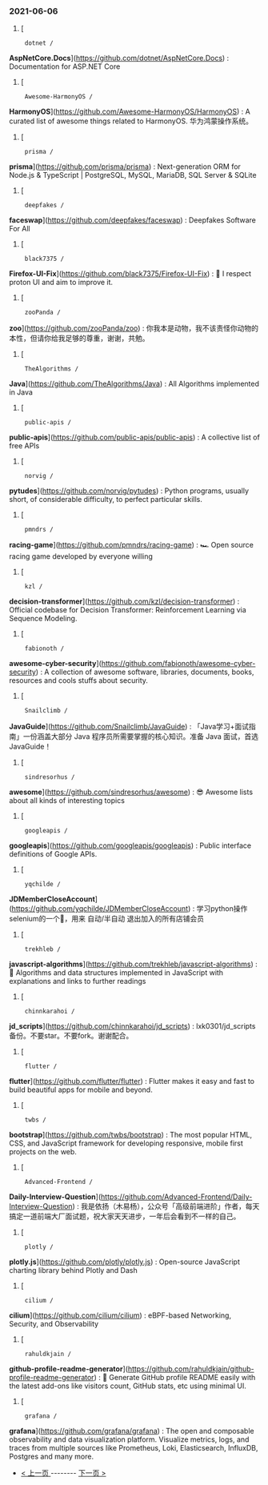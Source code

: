 ### 2021-06-06 
1. [
    

        dotnet /
**AspNetCore.Docs**](https://github.com/dotnet/AspNetCore.Docs) : Documentation for ASP.NET Core
1. [
    

        Awesome-HarmonyOS /
**HarmonyOS**](https://github.com/Awesome-HarmonyOS/HarmonyOS) : A curated list of awesome things related to HarmonyOS. 华为鸿蒙操作系统。
1. [
    

        prisma /
**prisma**](https://github.com/prisma/prisma) : Next-generation ORM for Node.js & TypeScript | PostgreSQL, MySQL, MariaDB, SQL Server & SQLite
1. [
    

        deepfakes /
**faceswap**](https://github.com/deepfakes/faceswap) : Deepfakes Software For All
1. [
    

        black7375 /
**Firefox-UI-Fix**](https://github.com/black7375/Firefox-UI-Fix) : 🦊 I respect proton UI and aim to improve it.
1. [
    

        zooPanda /
**zoo**](https://github.com/zooPanda/zoo) : 你我本是动物，我不该责怪你动物的本性，但请你给我足够的尊重，谢谢，共勉。
1. [
    

        TheAlgorithms /
**Java**](https://github.com/TheAlgorithms/Java) : All Algorithms implemented in Java
1. [
    

        public-apis /
**public-apis**](https://github.com/public-apis/public-apis) : A collective list of free APIs
1. [
    

        norvig /
**pytudes**](https://github.com/norvig/pytudes) : Python programs, usually short, of considerable difficulty, to perfect particular skills.
1. [
    

        pmndrs /
**racing-game**](https://github.com/pmndrs/racing-game) : 🏎 Open source racing game developed by everyone willing
1. [
    

        kzl /
**decision-transformer**](https://github.com/kzl/decision-transformer) : Official codebase for Decision Transformer: Reinforcement Learning via Sequence Modeling.
1. [
    

        fabionoth /
**awesome-cyber-security**](https://github.com/fabionoth/awesome-cyber-security) : A collection of awesome software, libraries, documents, books, resources and cools stuffs about security.
1. [
    

        Snailclimb /
**JavaGuide**](https://github.com/Snailclimb/JavaGuide) : 「Java学习+面试指南」一份涵盖大部分 Java 程序员所需要掌握的核心知识。准备 Java 面试，首选 JavaGuide！
1. [
    

        sindresorhus /
**awesome**](https://github.com/sindresorhus/awesome) : 😎 Awesome lists about all kinds of interesting topics
1. [
    

        googleapis /
**googleapis**](https://github.com/googleapis/googleapis) : Public interface definitions of Google APIs.
1. [
    

        yqchilde /
**JDMemberCloseAccount**](https://github.com/yqchilde/JDMemberCloseAccount) : 学习python操作selenium的一个🌰，用来 自动/半自动 退出加入的所有店铺会员
1. [
    

        trekhleb /
**javascript-algorithms**](https://github.com/trekhleb/javascript-algorithms) : 📝 Algorithms and data structures implemented in JavaScript with explanations and links to further readings
1. [
    

        chinnkarahoi /
**jd_scripts**](https://github.com/chinnkarahoi/jd_scripts) : lxk0301/jd_scripts备份。不要star。不要fork。谢谢配合。
1. [
    

        flutter /
**flutter**](https://github.com/flutter/flutter) : Flutter makes it easy and fast to build beautiful apps for mobile and beyond.
1. [
    

        twbs /
**bootstrap**](https://github.com/twbs/bootstrap) : The most popular HTML, CSS, and JavaScript framework for developing responsive, mobile first projects on the web.
1. [
    

        Advanced-Frontend /
**Daily-Interview-Question**](https://github.com/Advanced-Frontend/Daily-Interview-Question) : 我是依扬（木易杨），公众号「高级前端进阶」作者，每天搞定一道前端大厂面试题，祝大家天天进步，一年后会看到不一样的自己。
1. [
    

        plotly /
**plotly.js**](https://github.com/plotly/plotly.js) : Open-source JavaScript charting library behind Plotly and Dash
1. [
    

        cilium /
**cilium**](https://github.com/cilium/cilium) : eBPF-based Networking, Security, and Observability
1. [
    

        rahuldkjain /
**github-profile-readme-generator**](https://github.com/rahuldkjain/github-profile-readme-generator) : 🚀 Generate GitHub profile README easily with the latest add-ons like visitors count, GitHub stats, etc using minimal UI.
1. [
    

        grafana /
**grafana**](https://github.com/grafana/grafana) : The open and composable observability and data visualization platform. Visualize metrics, logs, and traces from multiple sources like Prometheus, Loki, Elasticsearch, InfluxDB, Postgres and many more. 

- [ < 上一页 ](https://github.com/able8/github-trending-daily-record/blob/master/2021-06-05.md) -------- [ 下一页 > ](https://github.com/able8/github-trending-daily-record/blob/master/2021-06-07.md)